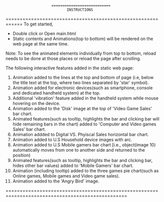                          ===========================
                                INSTRUCTIONS
============================================================
To get started,

 - Double click or Open main.html 
 - Static contents and Animations(top to bottom) will be rendered on the web page at the same time.
 
Note: To see the animated elements individually from top to bottom, reload needs to be done at those places or reload the page after	scrolling. 
 
The following interactive features added in the static web page:

  1. Animation added to the lines at the top and bottom of page (i.e, below the title text at the top, where two lines separated by 'star' symbol).
  2. Animation added for electronic devices(such as smartphone, console and dedicated handheld system) at the top.
  3. Additional 'vibration' feature added in the handheld system while mouse hovering on the device.
  4. Animation added to the 'Disk' image at the top of 'Video Game Sales' bar chart.
  5. Animated features(such as tooltip, highlights the bar and clicking bar will hide remaining bars in the chart) added to 'Computer and Video games Sales' bar chart.
  6. Animation addded to Digital VS. Phyiscal Sales horizontal bar chart.
  7. Animation added to U.S Household device images with arc.
  8. Animation added to U.S Mobile gamers bar chart [i.e., object(image 10) automatically moves from one to another side and returned to the position) 
  9. Animated features(such as tooltip, highlights the bar and clicking bar, hides other bar values) added to 'Mobile Gamers' bar chart.
  10. Animation (including tooltip) added to the three games pie chart(such as Online games, Mobile games and Video game sales).
  11. Animation added to the 'Angry Bird' image.

================================================================================================= 
